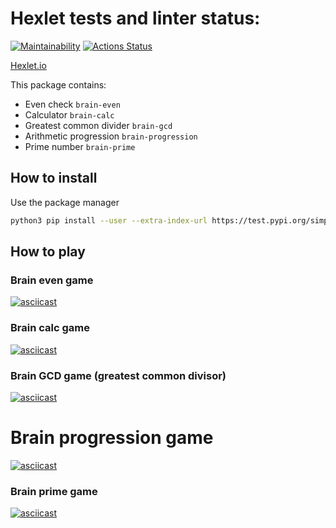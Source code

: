 # Hexlet tests and linter status:
[![Maintainability](https://api.codeclimate.com/v1/badges/a99a88d28ad37a79dbf6/maintainability)](https://codeclimate.com/github/codeclimate/codeclimate/maintainability)
[![Actions Status](https://github.com/ZDaria/python-project-lvl1/workflows/hexlet-check/badge.svg)](https://github.com/ZDaria/python-project-lvl1/actions)

[Hexlet.io](https://ru.hexlet.io/professions/python/projects/49)

This package contains:
- Even check `brain-even`
- Calculator `brain-calc`
- Greatest common divider `brain-gcd`
- Arithmetic progression `brain-progression`
- Prime number `brain-prime`

## How to install
Use the package manager
``` bash
python3 pip install --user --extra-index-url https://test.pypi.org/simple/ brain-games
```

## How to play

### Brain even game
[![asciicast](https://asciinema.org/a/aFprqDkUNYcbu4rjoURrwy89B.svg)](https://asciinema.org/a/aFprqDkUNYcbu4rjoURrwy89B)

### Brain calc game
[![asciicast](https://asciinema.org/a/6XzdSYNALxG48D7QMo2HzeJXJ.svg)](https://asciinema.org/a/6XzdSYNALxG48D7QMo2HzeJXJ)

### Brain GCD game (greatest common divisor)
[![asciicast](https://asciinema.org/a/q5dBQXzvmXbDfcE4sDiQt1ASM.svg)](https://asciinema.org/a/q5dBQXzvmXbDfcE4sDiQt1ASM)

# Brain progression game
[![asciicast](https://asciinema.org/a/QpQPontwgxfIFNcYZnBuH8brC.svg)](https://asciinema.org/a/QpQPontwgxfIFNcYZnBuH8brC)

### Brain prime game
[![asciicast](https://asciinema.org/a/fZ8IG7tMSOjj0GJonoe0LnjCN.svg)](https://asciinema.org/a/fZ8IG7tMSOjj0GJonoe0LnjCN)
